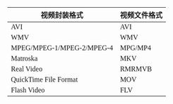 <span  style="font-family: Simsun,serif; font-size: 17px; ">

视频封装格式 | 视频文件格式
---|---
AVI | AVI
WMV | WMV
MPEG/MPEG-1/MPEG-2/MPEG-4 | MPG/MP4
Matroska | MKV
Real Video | RMRMVB
QuickTime File Format | MOV
Flash Video | FLV

</span>